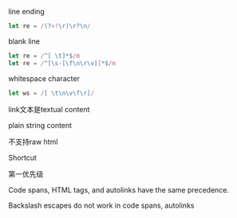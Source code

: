 line ending

```javascript
let re = /(?<!\r)\r?\n/
```

blank line

```js
let re = /^[ \t]*$/m
let re = /^[\s-[\f\n\r\v]]*$/m
```

whitespace character

```js
let ws = /[ \t\n\v\f\r]/
```

link文本是textual content

plain string content

不支持raw html

Shortcut

第一优先级

Code spans, HTML tags, and autolinks have the same precedence. 

Backslash escapes do not work in code spans, autolinks



